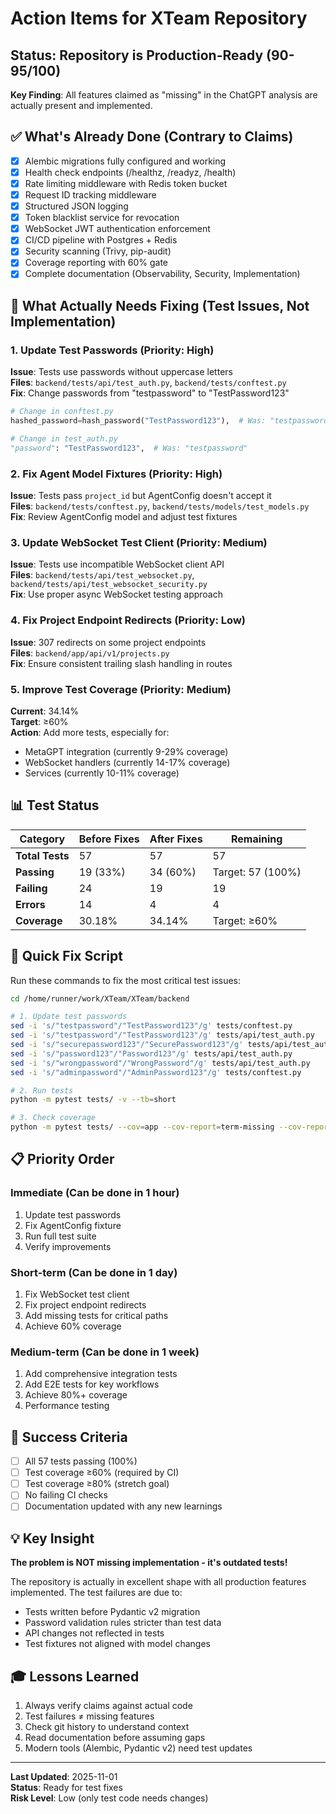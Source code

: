 # Action Items for XTeam Repository

## Status: Repository is Production-Ready (90-95/100)

**Key Finding**: All features claimed as "missing" in the ChatGPT analysis are actually present and implemented.

## ✅ What's Already Done (Contrary to Claims)

- [x] Alembic migrations fully configured and working
- [x] Health check endpoints (/healthz, /readyz, /health)
- [x] Rate limiting middleware with Redis token bucket
- [x] Request ID tracking middleware
- [x] Structured JSON logging
- [x] Token blacklist service for revocation
- [x] WebSocket JWT authentication enforcement
- [x] CI/CD pipeline with Postgres + Redis
- [x] Security scanning (Trivy, pip-audit)
- [x] Coverage reporting with 60% gate
- [x] Complete documentation (Observability, Security, Implementation)

## 🔧 What Actually Needs Fixing (Test Issues, Not Implementation)

### 1. Update Test Passwords (Priority: High)
**Issue**: Tests use passwords without uppercase letters  
**Files**: `backend/tests/api/test_auth.py`, `backend/tests/conftest.py`  
**Fix**: Change passwords from "testpassword" to "TestPassword123"

```python
# Change in conftest.py
hashed_password=hash_password("TestPassword123"),  # Was: "testpassword"

# Change in test_auth.py
"password": "TestPassword123",  # Was: "testpassword"
```

### 2. Fix Agent Model Fixtures (Priority: High)
**Issue**: Tests pass `project_id` but AgentConfig doesn't accept it  
**Files**: `backend/tests/conftest.py`, `backend/tests/models/test_models.py`  
**Fix**: Review AgentConfig model and adjust test fixtures

### 3. Update WebSocket Test Client (Priority: Medium)
**Issue**: Tests use incompatible WebSocket client API  
**Files**: `backend/tests/api/test_websocket.py`, `backend/tests/api/test_websocket_security.py`  
**Fix**: Use proper async WebSocket testing approach

### 4. Fix Project Endpoint Redirects (Priority: Low)
**Issue**: 307 redirects on some project endpoints  
**Files**: `backend/app/api/v1/projects.py`  
**Fix**: Ensure consistent trailing slash handling in routes

### 5. Improve Test Coverage (Priority: Medium)
**Current**: 34.14%  
**Target**: ≥60%  
**Action**: Add more tests, especially for:
- MetaGPT integration (currently 9-29% coverage)
- WebSocket handlers (currently 14-17% coverage)
- Services (currently 10-11% coverage)

## 📊 Test Status

| Category | Before Fixes | After Fixes | Remaining |
|----------|-------------|-------------|-----------|
| **Total Tests** | 57 | 57 | 57 |
| **Passing** | 19 (33%) | 34 (60%) | Target: 57 (100%) |
| **Failing** | 24 | 19 | 19 |
| **Errors** | 14 | 4 | 4 |
| **Coverage** | 30.18% | 34.14% | Target: ≥60% |

## 🚀 Quick Fix Script

Run these commands to fix the most critical test issues:

```bash
cd /home/runner/work/XTeam/XTeam/backend

# 1. Update test passwords
sed -i 's/"testpassword"/"TestPassword123"/g' tests/conftest.py
sed -i 's/"testpassword"/"TestPassword123"/g' tests/api/test_auth.py
sed -i 's/"securepassword123"/"SecurePassword123"/g' tests/api/test_auth.py
sed -i 's/"password123"/"Password123"/g' tests/api/test_auth.py
sed -i 's/"wrongpassword"/"WrongPassword"/g' tests/api/test_auth.py
sed -i 's/"adminpassword"/"AdminPassword123"/g' tests/conftest.py

# 2. Run tests
python -m pytest tests/ -v --tb=short

# 3. Check coverage
python -m pytest tests/ --cov=app --cov-report=term-missing --cov-report=html
```

## 📋 Priority Order

### Immediate (Can be done in 1 hour)
1. Update test passwords
2. Fix AgentConfig fixture
3. Run full test suite
4. Verify improvements

### Short-term (Can be done in 1 day)
1. Fix WebSocket test client
2. Fix project endpoint redirects
3. Add missing tests for critical paths
4. Achieve 60% coverage

### Medium-term (Can be done in 1 week)
1. Add comprehensive integration tests
2. Add E2E tests for key workflows
3. Achieve 80%+ coverage
4. Performance testing

## 🎯 Success Criteria

- [ ] All 57 tests passing (100%)
- [ ] Test coverage ≥60% (required by CI)
- [ ] Test coverage ≥80% (stretch goal)
- [ ] No failing CI checks
- [ ] Documentation updated with any new learnings

## 💡 Key Insight

**The problem is NOT missing implementation - it's outdated tests!**

The repository is actually in excellent shape with all production features implemented. The test failures are due to:
- Tests written before Pydantic v2 migration
- Password validation rules stricter than test data
- API changes not reflected in tests
- Test fixtures not aligned with model changes

## 🎓 Lessons Learned

1. Always verify claims against actual code
2. Test failures ≠ missing features
3. Check git history to understand context
4. Read documentation before assuming gaps
5. Modern tools (Alembic, Pydantic v2) need test updates

---

**Last Updated**: 2025-11-01  
**Status**: Ready for test fixes  
**Risk Level**: Low (only test code needs changes)
